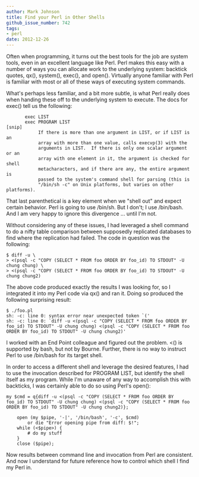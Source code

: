 ```yaml
---
author: Mark Johnson
title: Find your Perl in Other Shells
github_issue_number: 742
tags:
- perl
date: 2012-12-26
---
```




Often when programming, it turns out the best tools for the job are system tools, even in an excellent language like Perl. Perl makes this easy with a number of ways you can allocate work to the underlying system: backtick quotes, qx(), system(), exec(), and open(). Virtually anyone familiar with Perl is familiar with most or all of these ways of executing system commands.

What's perhaps less familiar, and a bit more subtle, is what Perl really does when handing these off to the underlying system to execute. The docs for exec() tell us the following:

```
       exec LIST
       exec PROGRAM LIST
[snip]
            If there is more than one argument in LIST, or if LIST is an
            array with more than one value, calls execvp(3) with the
            arguments in LIST.  If there is only one scalar argument or an
            array with one element in it, the argument is checked for shell
            metacharacters, and if there are any, the entire argument is
            passed to the system's command shell for parsing (this is
            "/bin/sh -c" on Unix platforms, but varies on other platforms).
```

That last parenthetical is a key element when we "shell out" and expect certain behavior. Perl is going to use /bin/sh. But I don't; I use /bin/bash. And I am very happy to ignore this divergence ... until I'm not.

Without considering any of these issues, I had leveraged a shell command to do a nifty table comparison between supposedly replicated databases to find where the replication had failed. The code in question was the following:

```
$ diff -u \
> <(psql -c "COPY (SELECT * FROM foo ORDER BY foo_id) TO STDOUT" -U chung chung) \
> <(psql -c "COPY (SELECT * FROM foo ORDER BY foo_id) TO STDOUT" -U chung chung2)
```

The above code produced exactly the results I was looking for, so I integrated it into my Perl code via qx() and ran it. Doing so produced the following surprising result:

```
$ ./foo.pl
sh: -c: line 0: syntax error near unexpected token `('
sh: -c: line 0: `diff -u <(psql -c "COPY (SELECT * FROM foo ORDER BY foo_id) TO STDOUT" -U chung chung) <(psql -c "COPY (SELECT * FROM foo ORDER BY foo_id) TO STDOUT" -U chung chung2)'
```

I worked with an End Point colleague and figured out the problem. <() is supported by bash, but not by Bourne. Further, there is no way to instruct Perl to use /bin/bash for its target shell.

In order to access a different shell and leverage the desired features, I had to use the invocation described for PROGRAM LIST, but identify the shell itself as my program. While I'm unaware of any way to accomplish this with backticks, I was certainly able to do so using Perl's open():

```
my $cmd = q{diff -u <(psql -c "COPY (SELECT * FROM foo ORDER BY foo_id) TO STDOUT" -U chung chung) <(psql -c "COPY (SELECT * FROM foo ORDER BY foo_id) TO STDOUT" -U chung chung2)};

    open (my $pipe, '-|', '/bin/bash', '-c', $cmd)
        or die "Error opening pipe from diff: $!";
    while (<$pipe>) {
        # do my stuff
    }
    close ($pipe);
```

Now results between command line and invocation from Perl are consistent. And now I understand for future reference how to control which shell I find my Perl in.


